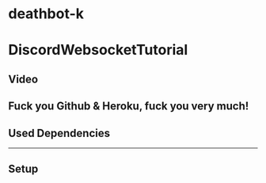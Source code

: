 # deathbot-k
# DiscordWebsocketTutorial

## Video
Fuck you Github & Heroku, fuck you very much!
---

## Used Dependencies


---

## Setup


